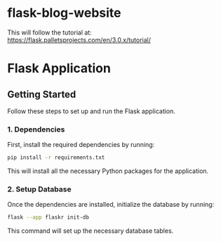 # flask-blog-website
This will follow the tutorial at: https://flask.palletsprojects.com/en/3.0.x/tutorial/

# Flask Application

## Getting Started

Follow these steps to set up and run the Flask application.

### 1. Dependencies

First, install the required dependencies by running:

```bash
pip install -r requirements.txt
```
This will install all the necessary Python packages for the application.
### 2. Setup Database

Once the dependencies are installed, initialize the database by running:

```bash
flask --app flaskr init-db
```
This command will set up the necessary database tables.
